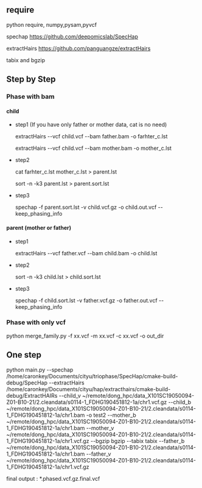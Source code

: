 ## require
python require, numpy,pysam,pyvcf

spechap https://github.com/deepomicslab/SpecHap

extractHairs https://github.com/panguangze/extractHairs


tabix and bgzip
## Step by Step
### Phase with bam 
#### child 
* step1 (If you have only father or mother data, cat is no need)
  
  extractHairs --vcf child.vcf --bam father.bam -o farhter_c.lst
  
  extractHairs --vcf child.vcf --bam mother.bam -o mother_c.lst
* step2

    cat farhter_c.lst mother_c.lst > parent.lst

    sort -n -k3 parent.lst > parent.sort.lst
* step3

    spechap -f parent.sort.lst -v child.vcf.gz -o child.out.vcf --keep_phasing_info

#### parent (mother or father)
* step1

  extractHairs --vcf father.vcf --bam child.bam -o child.lst
* step2

  sort -n -k3 child.lst > child.sort.lst
* step3

  spechap -f child.sort.lst -v father.vcf.gz -o father.out.vcf --keep_phasing_info

### Phase with only vcf
python merge_family.py -f xx.vcf -m xx.vcf -c xx.vcf -o out_dir
## One step

python main.py --spechap /home/caronkey/Documents/cityu/triophase/SpecHap/cmake-build-debug/SpecHap --extractHairs /home/caronkey/Documents/cityu/hap/extracthairs/cmake-build-debug/ExtractHAIRs --child_v ~/remote/dong_hpc/data_X101SC19050094-Z01-B10-21/2.cleandata/s0114-1_FDHG190451812-1a/chr1.vcf.gz --child_b ~/remote/dong_hpc/data_X101SC19050094-Z01-B10-21/2.cleandata/s0114-1_FDHG190451812-1a/chr1.bam -o test2 --mother_b ~/remote/dong_hpc/data_X101SC19050094-Z01-B10-21/2.cleandata/s0114-1_FDHG190451812-1a/chr1.bam --mother_v ~/remote/dong_hpc/data_X101SC19050094-Z01-B10-21/2.cleandata/s0114-1_FDHG190451812-1a/chr1.vcf.gz --bgzip bgzip --tabix tabix --father_b ~/remote/dong_hpc/data_X101SC19050094-Z01-B10-21/2.cleandata/s0114-1_FDHG190451812-1a/chr1.bam --father_v ~/remote/dong_hpc/data_X101SC19050094-Z01-B10-21/2.cleandata/s0114-1_FDHG190451812-1a/chr1.vcf.gz


final output : *.phased.vcf.gz.final.vcf